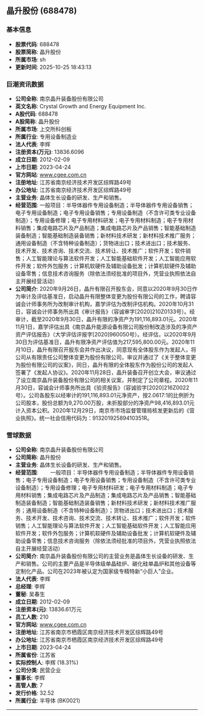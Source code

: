 ## 晶升股份 (688478)

### 基本信息

- **股票代码**: 688478
- **股票简称**: 晶升股份
- **所属市场**: sh
- **更新时间**: 2025-10-25 18:43:13

### 巨潮资讯数据

- **公司全称**: 南京晶升装备股份有限公司
- **英文名称**: Crystal Growth and Energy Equipment Inc.
- **A股代码**: 688478
- **A股简称**: 晶升股份
- **所属市场**: 上交所科创板
- **所属行业**: 专用设备制造业
- **法人代表**: 李辉
- **注册资本(万元)**: 13836.6096
- **成立日期**: 2012-02-09
- **上市日期**: 2023-04-24
- **官方网站**: www.cgee.com.cn
- **注册地址**: 江苏省南京经济技术开发区综辉路49号
- **办公地址**: 江苏省南京经济技术开发区综辉路49号
- **主营业务**: 晶体生长设备的研发、生产和销售。
- **经营范围**: 一般项目：半导体器件专用设备制造；半导体器件专用设备销售；电子专用设备制造；电子专用设备销售；专用设备制造（不含许可类专业设备制造）；专用设备修理；电子专用材料研发；电子专用材料制造；电子专用材料销售；集成电路芯片及产品制造；集成电路芯片及产品销售；智能基础制造装备制造；智能基础制造装备销售；新材料技术研发；新材料技术推广服务；通用设备制造（不含特种设备制造）；货物进出口；技术进出口；技术服务、技术开发、技术咨询、技术交流、技术转让、技术推广；软件开发；软件销售；人工智能理论与算法软件开发；人工智能基础软件开发；人工智能应用软件开发；软件外包服务；计算机软硬件及辅助设备批发；计算机软硬件及辅助设备零售；信息技术咨询服务（除依法须经批准的项目外，凭营业执照依法自主开展经营活动）
- **公司简介**: 2020年9月26日，晶升有限召开股东会，同意以2020年9月30日作为审计及评估基准日，启动晶升有限整体变更为股份有限公司的工作，聘请容诚会计师事务所为改制审计机构，嘉学评估为改制评估机构。2020年10月31日，容诚会计师事务所出具《审计报告》（容诚审字[2020]210Z0133号）。经审计，截至2020年9月30日，晶升有限的净资产为191,116,893.01元。2020年11月1日，嘉学评估出具《南京晶升能源设备有限公司股份制改造涉及的净资产资产评估报告》（大学评估评报字[2020]960050号）。经评估，以2020年9月30日为评估基准日，晶升有限净资产评估值为217,595,800.00元。2020年11月10日，晶升有限召开股东会并作出决议，同意现有全体股东作为发起人，将公司从有限责任公司整体变更为股份有限公司，审议并通过了《关于整体变更为股份有限公司的议案》，同日，晶升有限的全体股东作为股份公司的发起人签署了《发起人协议》。2020年11月28日，晶升装备召开创立大会，审议通过了设立南京晶升装备股份有限公司的相关议案，并制定了公司章程。2020年11月30日，容诚会计师事务所出具《验资报告》（容诚验字[2020]216Z0022号）。公司各股东以经审计的191,116,893.01元净资产，按2.0617:1的比例折为公司股本，股份总额为9,270.00万股，未折股部分的净资产98,416,893.01元计入资本公积。2020年12月29日，南京市市场监督管理局核发更新后的《营业执照》。统一社会信用代码为：91320192589410351R。

### 雪球数据

- **公司全称**: 南京晶升装备股份有限公司
- **公司简称**: 晶升股份
- **主营业务**: 晶体生长设备的研发、生产和销售。
- **经营范围**: 　　一般项目：半导体器件专用设备制造；半导体器件专用设备销售；电子专用设备制造；电子专用设备销售；专用设备制造（不含许可类专业设备制造）；专用设备修理；电子专用材料研发；电子专用材料制造；电子专用材料销售；集成电路芯片及产品制造；集成电路芯片及产品销售；智能基础制造装备制造；智能基础制造装备销售；新材料技术研发；新材料技术推广服务；通用设备制造（不含特种设备制造）；货物进出口；技术进出口；技术服务、技术开发、技术咨询、技术交流、技术转让、技术推广；软件开发；软件销售；人工智能理论与算法软件开发；人工智能基础软件开发；人工智能应用软件开发；软件外包服务；计算机软硬件及辅助设备批发；计算机软硬件及辅助设备零售；信息技术咨询服务（除依法须经批准的项目外，凭营业执照依法自主开展经营活动）
- **公司简介**: 南京晶升装备股份有限公司的主营业务是晶体生长设备的研发、生产和销售。公司的主要产品是半导体级单晶硅炉、碳化硅单晶炉和其他设备等定制化产品。公司在2023年被认定为国家级专精特新“小巨人”企业。
- **法人代表**: 李辉
- **总经理**: 李辉
- **董秘**: 吴春生
- **成立日期**: 2012-02-09
- **注册资本(元)**: 13836.61万元
- **员工人数**: 210
- **官方网站**: www.cgee.com.cn
- **注册地址**: 江苏省南京市栖霞区南京经济技术开发区综辉路49号
- **办公地址**: 江苏省南京市栖霞区南京经济技术开发区综辉路49号
- **上市日期**: 2023-04-24
- **所属省份**: 江苏省
- **实际控制人**: 李辉 (18.31%)
- **公司分类**: 民营企业
- **董事长**: 李辉
- **高管人数**: 7
- **发行价格**: 32.52
- **所属行业**: 半导体 (BK0021)

---